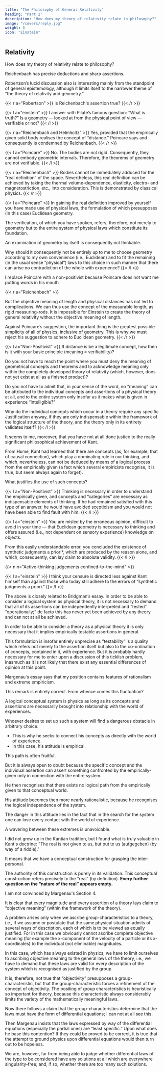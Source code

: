 ```yaml
---
title: "The Philosophy of General Relativity"
heading: "Part 2"
description: "How does my theory of relativity relate to philosophy?"
image: "/covers/reply.jpg"
weight: 8
icon: "Einstein"
---
```



## Relativity 

How does my theory of relativity relate to philosophy?

Reichenbach has precise deductions and sharp assertions. 

Robertson’s lucid discussion also is interesting mainly from the standpoint of general epistemology, although it limits itself to the narrower theme of “the theory of relativity and geometry.” 

{{< r a="Robertson" >}}
Is Reichenbach's assertion true? 
{{< /r >}}

{{< l a="einstein" >}}
I answer with Pilate’s famous question: “What is truth?” Is a geometry — looked at from the physical point of view — verifiable or not? 
{{< /l >}}

{{< r a="Reichenbach and Helmholtz" >}}
Yes, provided that the empirically given solid body realises the concept of “distance.” Poincare says  and consequently is condemned by Reichenbach. 
{{< /r >}}

{{< l a="Poincare" >}}
No. The bodies are not rigid. Consequently, they cannot embody geometric intervals. Therefore, the theorems of geometry are not verifiable.
{{< /l >}}

{{< r a="Reichenbach" >}}
Bodies cannot be immediately adduced for the “real definition” of the space. Nevertheless, this real definition can be achieved by taking the thermal volume-dependence, elasticity, electro- and magnetostriction, etc., into consideration. This is demonstrated by classical physics.
{{< /r >}}

{{< l a="Poincare" >}}
In gaining the real definition improved by yourself you have made use of physical laws, the formulation of which presupposes (in this case) Euclidean geometry. 

The verification, of which you have spoken, refers, therefore, not merely to geometry but to the entire system of physical laws which constitute its foundation. 

An examination of geometry by itself is consequently not thinkable.

Why should it consequently not be entirely up to me to choose geometry according to my own convenience (i.e., Euclidean) and to fit the remaining (in the usual sense “physical”) laws to this choice in such manner that there can arise no contradiction of the whole with experience?
{{< /l >}}


I replace Poincare with a non-positivist because Poincare does not want me putting words in his mouth<!--  ’s superiority as thinker and author does not permit it; in what follows therefore, an anonymous  is substituted for Poincare. — ) -->


{{< r a="Reichenbach" >}}
<!-- There is something quite attractive in this conception. But, on the other hand, it is noteworthy that the --> But the objective meaning of length and physical distances <!-- the interpretation of the differences of co-ordinates as distances (in pre-relativistic physics) --> has not led to complications. We can thus use <!-- Should we not, on the basis of this astounding fact, be justified in operating further at least tentatively with --> the concept of the measurable length, as <!-- if there were such things as --> rigid measuring-rods. It is impossible for Einstein to create the theory of general relativity without the objective meaning of length.

Against Poincare’s suggestion, the important thing is the greatest possible simplicity of <!-- the geometry alone, but rather the greatest possible simplicity --> all of physics, inclusive of geometry. This is why we must reject his suggestion to adhere to Euclidean geometry.
{{< /r >}}

{{< l a="Non-Positivist" >}}
If distance is be a legitimate concept, how then is it with your basic principle (meaning = verifiability)? 

Do you not have to reach the point where you must deny the meaning of geometrical concepts and theorems and to acknowledge meaning only within the completely developed theory of relativity (which, however, does not yet exist at all as a finished product)? 

Do you not have to admit that, in your sense of the word, no “meaning” can be attributed to the individual concepts and assertions of a physical theory at all, and to the entire system only insofar as it makes what is given in experience “intelligible?” 

Why do the individual concepts which occur in a theory require any specific Justification anyway, if they are only indispensable within the framework of the logical structure of the theory, and the theory only in its entirety validates itself?
{{< /l >}}


It seems to me, moreover, that you have not at all done justice to the really significant philosophical achievement of Kant. 

From Hume, Kant had learned that there are concepts (as, for example, that of causal connection), which play a dominating role in our thinking, and which, nevertheless, can not be deduced by means of a logical process from the empirically given (a fact which several empiricists recognise, it is true, but seem always again to forget). 

What justifies the use of such concepts? 


{{< l a="Non-Positivist" >}}
Thinking is necessary in order to understand the empirically given, and concepts and “categories” are necessary as indispensable elements of thinking. If he had remained satisfied with this type of an answer, he would have avoided scepticism and you would not have been able to find fault with him.
{{< /l >}}


{{< l a="einstein" >}}
You are misled by the erroneous opinion, difficult to avoid in your time — that Euclidean geometry is necessary to thinking and offers assured (i.e., not dependent on sensory experience) knowledge on objects. 

From this easily understandable error, you concluded the existence of synthetic judgments a priori*, which are produced by the reason alone, and which, consequently, can lay claim to absolute validity. 
{{< /l >}}


{{< n n="Active-thinking judgements confined-to-the-mind" >}}



{{< l a="einstein" >}}
I think your censure is directed less against Kant himself than against those who today still adhere to the errors of “synthetic judgments a priori.”
{{< /l >}}


<!-- I can hardly think of anything more stimulating as the basis for discussion in an epistemological seminar than this brief essay by Reichenbach (best taken together with Robertson’s essay). -->

The above is closely related to Bridgman’s essay. <!-- , so that it will be possible for me to express myself quite briefly without having to harbour too much fear that I shall be misunderstood. --> In order to be able to consider a logical system as physical theory, it is not necessary to demand that all of its assertions can be independently interpreted and “tested” “operationally;” de facto this has never yet been achieved by any theory and can not at all be achieved. 

In order to be able to consider a theory as a physical theory it is only necessary that it implies empirically testable assertions in general.

This formulation is insofar entirely unprecise as “testability” is a quality which refers not merely to the assertion itself but also to the co-ordination of concepts, contained in it, with experience. But it is probably hardly necessary for me to enter upon a discussion of this ticklish problem, inasmuch as it is not likely that there exist any essential differences of opinion at this point.



Margenau's essay says that my position contains features of rationalism and extreme empiricism. 

This remark is entirely correct. From whence comes this fluctuation?

A logical conceptual system is physics as long as its concepts and assertions are necessarily brought into relationship with the world of experiences. 

Whoever desires to set up such a system will find a dangerous obstacle in arbitrary choice.
 <!-- (embarras de richesse).  -->
- This is why he seeks to connect his concepts as directly with the world of experience. 
- In this case, his attitude is empirical. 

This path is often fruitful.

But it is always open to doubt because the specific concept and the individual assertion can assert something confronted by the empirically-given only in connection with the entire system. 

He then recognises that there exists no logical path from the empirically given to that conceptual world. 

His attitude becomes then more nearly rationalistic, because he recognises the logical independence of the system.

The danger in this attitude lies in the fact that in the search for the system one can lose every contact with the world of experience.

A wavering between these extremes is unavoidable.

I did not grow up in the Kantian tradition, but I found what is truly valuable in Kant's doctrine: "The real is not given to us, but put to us (aufgegeben) (by way of a riddle)."

It means that we have a conceptual construction for grasping the inter-personal.

The authority of this construction is purely in its validation.  This conceptual construction refers precisely to the “real” (by definition). **Every further question on the “nature of the real” appears empty.**


I am not convinced by Margenau's Section 4. 

It is clear that every magnitude and every assertion of a theory lays claim to “objective meaning” (within the framework of the theory). 

A problem arises only when we ascribe group-characteristics to a theory, i.e., if we assume or postulate that the same physical situation admits of several ways of description, each of which is to be viewed as equally justified. For in this case we obviously cannot ascribe complete objective meaning (for example the x-component of the velocity of a particle or its x-coordinates) to the individual (not eliminable) magnitudes. 

In this case, which has always existed in physics, we have to limit ourselves to ascribing objective meaning to the general laws of the theory, i.e., we have to demand that these laws are valid for every description of the system which is recognised as justified by the group. 

It is, therefore, not true that “objectivity” presupposes a group-characteristic, but that the group-characteristic forces a refinement of the concept of objectivity. The positing of group characteristics is heuristically so important for theory, because this characteristic always considerably limits the variety of the mathematically meaningful laws.

Now there follows a claim that the group-characteristics determine that the laws must have the form of differential equations; I can not at all see this. 

Then Margenau insists that the laws expressed by way of the differential equations (especially the partial ones) are “least specific.” Upon what does he base this contention? If they could be proved to be correct, it is true that the attempt to ground physics upon differential equations would then turn out to be hopeless. 

We are, however, far from being able to judge whether differential laws of the type to be considered have any solutions at all which are everywhere singularity-free; and, if so, whether there are too many such solutions.


